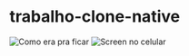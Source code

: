 # trabalho-clone-native
![Como era pra ficar](https://user-images.githubusercontent.com/103470533/202522799-dfffb3e1-b607-4595-a310-457b7ec96307.jpg)
![Screen no celular](https://user-images.githubusercontent.com/103470533/202522805-38483e87-7999-41d8-835f-56489f07e311.jpeg)
